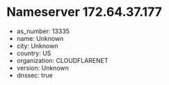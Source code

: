 # Nameserver 172.64.37.177

* as_number: 13335
* name: Unknown
* city: Unknown
* country: US
* organization: CLOUDFLARENET
* version: Unknown
* dnssec: true
